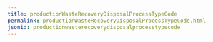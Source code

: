 ```yaml
---
title: productionWasteRecoveryDisposalProcessTypeCode
permalink: productionWasteRecoveryDisposalProcessTypeCode.html
jsonid: productionwasterecoverydisposalprocesstypecode
---
```

